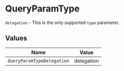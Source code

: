 # QueryParamType

`delegation` - This is the only supported `type` parameter.


## Values

| Name                       | Value                      |
| -------------------------- | -------------------------- |
| `QueryParamTypeDelegation` | delegation                 |